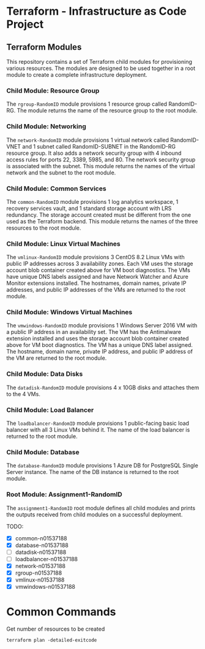 # Terraform - Infrastructure as Code Project

## Terraform Modules

This repository contains a set of Terraform child modules for provisioning various resources. The modules are designed to be used together in a root module to create a complete infrastructure deployment.

### Child Module: Resource Group

The `rgroup-RandomID` module provisions 1 resource group called RandomID-RG. The module returns the name of the resource group to the root module.

### Child Module: Networking

The `network-RandomID` module provisions 1 virtual network called RandomID-VNET and 1 subnet called RandomID-SUBNET in the RandomID-RG resource group. It also adds a network security group with 4 inbound access rules for ports 22, 3389, 5985, and 80. The network security group is associated with the subnet. This module returns the names of the virtual network and the subnet to the root module.

### Child Module: Common Services

The `common-RandomID` module provisions 1 log analytics workspace, 1 recovery services vault, and 1 standard storage account with LRS redundancy. The storage account created must be different from the one used as the Terraform backend. This module returns the names of the three resources to the root module.

### Child Module: Linux Virtual Machines

The `vmlinux-RandomID` module provisions 3 CentOS 8.2 Linux VMs with public IP addresses across 3 availability zones. Each VM uses the storage account blob container created above for VM boot diagnostics. The VMs have unique DNS labels assigned and have Network Watcher and Azure Monitor extensions installed. The hostnames, domain names, private IP addresses, and public IP addresses of the VMs are returned to the root module.

### Child Module: Windows Virtual Machines

The `vmwindows-RandomID` module provisions 1 Windows Server 2016 VM with a public IP address in an availability set. The VM has the Antimalware extension installed and uses the storage account blob container created above for VM boot diagnostics. The VM has a unique DNS label assigned. The hostname, domain name, private IP address, and public IP address of the VM are returned to the root module.

### Child Module: Data Disks

The `datadisk-RandomID` module provisions 4 x 10GB disks and attaches them to the 4 VMs.

### Child Module: Load Balancer

The `loadbalancer-RandomID` module provisions 1 public-facing basic load balancer with all 3 Linux VMs behind it. The name of the load balancer is returned to the root module.

### Child Module: Database

The `database-RandomID` module provisions 1 Azure DB for PostgreSQL Single Server instance. The name of the DB instance is returned to the root module.

### Root Module: Assignment1-RandomID

The `assignment1-RandomID` root module defines all child modules and prints the outputs received from child modules on a successful deployment.


TODO:
- [x] common-n01537188
- [x] database-n01537188
- [ ] datadisk-n01537188
- [ ] loadbalancer-n01537188
- [x] network-n01537188
- [x] rgroup-n01537188
- [x] vmlinux-n01537188
- [x] vmwindows-n01537188

# Common Commands

Get number of resources to be created
```
terraform plan -detailed-exitcode
```
